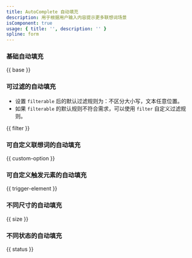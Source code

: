 ```yaml
---
title: AutoComplete 自动填充
description: 用于根据用户输入内容提示更多联想词场景
isComponent: true
usage: { title: '', description: '' }
spline: form
---
```


### 基础自动填充

{{ base }}

### 可过滤的自动填充

- 设置 `filterable` 后的默认过滤规则为：不区分大小写，文本任意位置。
- 如果 `filterable` 的默认规则不符合需求，可以使用 `filter` 自定义过滤规则。

{{ filter }}

### 可自定义联想词的自动填充

{{ custom-option }}

### 可自定义触发元素的自动填充

{{ trigger-element }}

### 不同尺寸的自动填充

{{ size }}

### 不同状态的自动填充

{{ status }}
